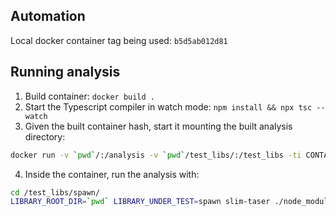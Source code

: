 ## Automation
Local docker container tag being used: `b5d5ab012d81`

## Running analysis
1. Build container: ```docker build .```
2. Start the Typescript compiler in watch mode: ```npm install && npx tsc --watch```
3. Given the built container hash, start it mounting the built analysis directory:
```bash
docker run -v `pwd`/:/analysis -v `pwd`/test_libs/:/test_libs -ti CONTAINER_TAG  bash
```
4. Inside the container, run the analysis with:
```bash
cd /test_libs/spawn/
LIBRARY_ROOT_DIR=`pwd` LIBRARY_UNDER_TEST=spawn slim-taser ./node_modules/.bin/mocha test
```